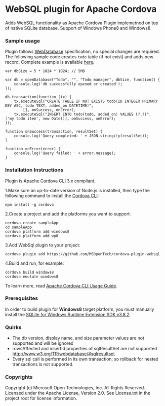 WebSQL plugin for Apache Cordova
==================================
Adds WebSQL functionality as Apache Cordova Plugin implemetned on top of native SQLite database. Support of Windows Phone8 and Windows8.

### Sample usage ###

Plugin follows [WebDatabase](http://www.w3.org/TR/webdatabase/) specification, no special changes are required. The following sample code creates `todo` table (if not exist) and adds new record. Complete example is available [here](https://github.com/MSOpenTech/cordova-plugin-websql/tree/master/test).

    var dbSize = 5 * 1024 * 1024; // 5MB

    var db = openDatabase("Todo", "", "Todo manager", dbSize, function() {
        console.log('db successfully opened or created');
    });

    db.transaction(function (tx) {
        tx.executeSql("CREATE TABLE IF NOT EXISTS todo(ID INTEGER PRIMARY KEY ASC, todo TEXT, added_on DATETIME)",
            [], onSuccess, onError);
        tx.executeSql("INSERT INTO todo(todo, added_on) VALUES (?,?)", ['my todo item', new Date()], onSuccess, onError);
    });
    
    function onSuccess(transaction, resultSet) {
        console.log('Query completed: ' + JSON.stringify(resultSet));
    }
    
    function onError(error) {
        console.log('Query failed: ' + error.message);
    }
    
### Installation Instructions ###

Plugin is [Apache Cordova CLI](http://cordova.apache.org/docs/en/edge/guide_cli_index.md.html) 3.x compliant. 

1.Make sure an up-to-date version of Node.js is installed, then type the following command to install the [Cordova CLI](https://github.com/apache/cordova-cli):
    
    npm install -g cordova

2.Create a project and add the platforms you want to support:

    cordova create sampleApp
    cd sampleApp
    cordova platform add windows8
    cordova platform add wp8

3.Add WebSql plugin to your project:

    cordova plugin add https://github.com/MSOpenTech/cordova-plugin-websql

4.Build and run, for example:

    cordova build windows8
    cordova emulate windows8

To learn more, read [Apache Cordova CLI Usage Guide](http://cordova.apache.org/docs/en/edge/guide_cli_index.md.html).
 
### Prerequisites ###

In order to build plugin for __Windows8__ target platform, you must manually install the [SQLite for Windows Runtime Extension SDK v3.8.2](http://sqlite.org/2013/sqlite-winrt-3080200.vsix).

### Quirks ###
 * The db version, display name, and size parameter values are not supported and will be ignored
 * rowsAffected and insertId properties of sqlResultSet are not supported http://www.w3.org/TR/webdatabase/#sqlresultset 
 * Every sql call is performed in its own transaction; so rollback for nested transactions is not supported.

### Copyrights ###
Copyright (c) Microsoft Open Technologies, Inc. All Rights Reserved.
Licensed under the Apache License, Version 2.0. See License.txt in the project root for license information.

